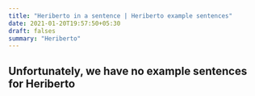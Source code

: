 ```yaml
---
title: "Heriberto in a sentence | Heriberto example sentences"
date: 2021-01-20T19:57:50+05:30
draft: falses
summary: "Heriberto"
---
```

## Unfortunately, we have no example sentences for Heriberto                 
